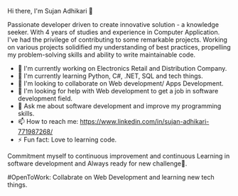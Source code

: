 Hi there, I'm Sujan Adhikari 👋

Passionate developer driven to create innovative solution - a knowledge seeker.
With 4 years of studies and experience in Computer Application. I've had the privilege of contributing to some remarkable projects. Working on various projects solidified my understanding of best practices, propelling my problem-solving skills and ability to write maintainable code.

- 🔭 I'm currently working on Electronics Retail and Distribution Company.
- 🌱 I'm currently learning Python, C#, .NET, SQL and tech things.
- 👯 I'm looking to collaborate on Web development/ Apps Development.
- 🤔 I'm looking for help with Web development to get a job in software development field.
- 💬 Ask me about software development and improve my programming skills.
- 📫 How to reach me: https://www.linkedin.com/in/sujan-adhikari-771987268/
- ⚡ Fun fact: Love to learning code.

Commitment myself to continuous improvement and continuous Learning in software development and Always ready for new challenge🎯.

#OpenToWork: Collabrate on Web Development and learning new tech things.
